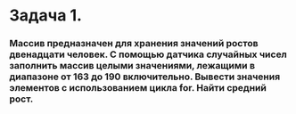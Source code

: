 # Задача 1.
### Массив предназначен для хранения значений ростов двенадцати человек. С помощью датчика случайных чисел заполнить массив целыми значениями, лежащими в диапазоне от 163 до 190 включительно. Вывести значения элементов с использованием цикла for. Найти средний рост.
